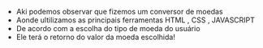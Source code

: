 - Aki podemos observar que fizemos um conversor de moedas
- Aonde ultilizamos as principais ferramentas HTML , CSS , JAVASCRIPT
- De acordo com a escolha do tipo de moeda do usuário
- Ele terá o retorno do valor da moeda escolhida!
